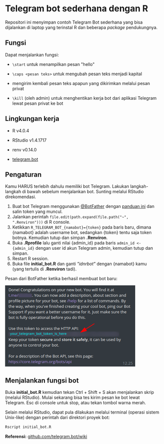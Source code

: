 # Telegram bot sederhana dengan R

Repositori ini menyimpan contoh Telegram Bot sederhana yang bisa dijalankan di laptop yang terinstal R dan beberapa *package* pendukungnya.

## Fungsi

Dapat menjalankan fungsi:

-   `\start` untuk menampilkan pesan "hello"

-   `\caps <pesan teks>` untuk mengubah pesan teks menjadi kapital

-   mengirim kembali pesan teks apapun yang dikirimkan melalui pesan privat

-   `\kill` (oleh admin) untuk menghentikan kerja bot dari aplikasi Telegram lewat pesan privat ke bot

## Lingkungan kerja

-   R v4.0.4

-   RStudio v1.4.1717

-   renv v0.14.0

-   [telegram.bot](https://github.com/ebeneditos/telegram.bot/)

## Pengaturan

Kamu HARUS terlebih dahulu memiliki bot Telegram. Lakukan langkah-langkah di bawah sebelum menjalankan bot. Sunting melalui RStudio direkomendasi.

1.  Buat bot Telegram menggunakan [\@BotFather](https://t.me/BotFather) dengan [panduan ini](https://core.telegram.org/bots#6-botfather) dan salin token yang muncul.
2.  Jalankan perintah `file.edit(path.expand(file.path("~", ".Renviron")))` di R console.
3.  Ketikkan `R_TELEGRAM_BOT_{namabot}={token}` pada baris baru, dimana {namabot} adalah username bot, sedangkan {token} tentu saja token botnya. Kemudian tutup dan simpan **.Renviron**.
4.  Buka **.Rprofile** lalu ganti nilai {admin_id} pada baris `admin_id <- {admin_id}` dengan user id akun Telegram admin, kemudian tutup dan simpan.
5.  Restart R session.
6.  Buka file **initial_bot.R** dan ganti *"idnrbot"* dengan {namabot} kamu (yang tertulis di **.Renviron** tadi).

Pesan dari BotFather ketika berhasil membuat bot baru:

![token telegram bot api](img/token_bot.png "Token from BotFather")

## Menjalankan fungsi bot

Buka **initial_bot.R** kemudian tekan Ctrl + Shift + S akan menjalankan skrip (melalui RStudio). Mulai sekarang bisa tes kirim pesan ke bot lewat Telegram. Esc di console untuk stop, atau tekan tombol warna merah.

Selain melalui RStudio, dapat pula dilakukan melalui terminal (operasi sistem Unix-like) dengan perintah dari direktori proyek bot:

``` bash
Rscript initial_bot.R 
```

**Referensi:** [github.com/telegram.bot/wiki](https://github.com/ebeneditos/telegram.bot/wiki "telegram.bot R package")
